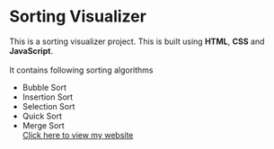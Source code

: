 # Sorting Visualizer

This is  a sorting visualizer project. This is built using **HTML**, **CSS** and **JavaScript**.<br><br>
It contains following sorting algorithms
* Bubble Sort
* Insertion Sort
* Selection Sort
* Quick Sort
* Merge Sort <br>
[Click here to view my website](https://kokara.github.io/Sorting-Visualizer/)


 
            

